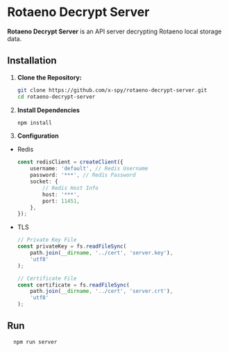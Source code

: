 # Rotaeno Decrypt Server

**Rotaeno Decrypt Server** is an API server decrypting Rotaeno local storage data.

## Installation

1. **Clone the Repository:**
   ```bash
   git clone https://github.com/x-spy/rotaeno-decrypt-server.git
   cd rotaeno-decrypt-server

2. **Install Dependencies**
    ```bash
   npm install
   
3. **Configuration**
- Redis
    ```ts
    const redisClient = createClient({
        username: 'default', // Redis Username
        password: '***', // Redis Password
        socket: {
            // Redis Host Info
            host: '***',
            port: 11451,
        },
    });
   ```
- TLS
    ```ts
    // Private Key File
    const privateKey = fs.readFileSync(
        path.join(__dirname, '../cert', 'server.key'),
        'utf8'
    );
    
    // Certificate File
    const certificate = fs.readFileSync(
        path.join(__dirname, '../cert', 'server.crt'),
        'utf8'
    );
  ```

## Run
```bash
  npm run server
```
